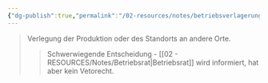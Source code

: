 ```yaml
---
{"dg-publish":true,"permalink":"/02-resources/notes/betriebsverlagerung/","tags":["betriebsrat/information","wirtschaftlich"],"noteIcon":"","updated":"2025-08-28T17:45:54.000+02:00"}
---
```


>Verlegung der Produktion oder des Standorts an andere Orte.
>>Schwerwiegende Entscheidung - [[02 - RESOURCES/Notes/Betriebsrat\|Betriebsrat]] wird informiert, hat aber kein Vetorecht.